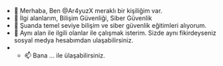 - 👋 Merhaba, Ben @Ar4yuzX meraklı bir kişiliğim var.
- 👀 İlgi alanlarım, Bilişim Güvenliği, Siber Güvenlik 
- 🌱 Şuanda temel seviye bilişim ve siber güvenlik eğitimleri alıyorum.
- 💞️ Aynı alan ile ilgili olanlar ile çalışmak isterim. Sizde aynı fikirdeyseniz sosyal medya hesabımdan ulaşabilirsiniz.
- - 📫 Bana ... ile ülaşabilirsiniz.

<!---
Ar4yuzX/Ar4yuzX is a ✨ special ✨ repository because its `README.md` (this file) appears on your GitHub profile.
You can click the Preview link to take a look at your changes.
--->
